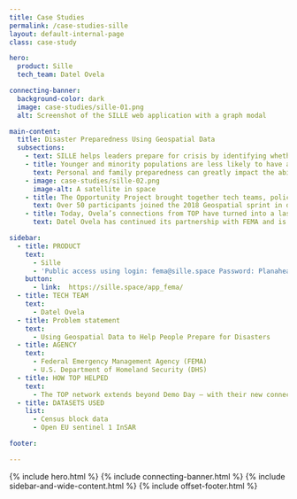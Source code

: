 ```yaml
---
title: Case Studies
permalink: /case-studies-sille
layout: default-internal-page
class: case-study

hero:
  product: Sille
  tech_team: Datel Ovela

connecting-banner:
  background-color: dark
  image: case-studies/sille-01.png
  alt: Screenshot of the SILLE web application with a graph modal

main-content:
  title: Disaster Preparedness Using Geospatial Data
  subsections:
    - text: SILLE helps leaders prepare for crisis by identifying whether local infrastructure is at risk of catastrophic failure.
    - title: Younger and minority populations are less likely to have an emergency plan.
      text: Personal and family preparedness can greatly impact the ability that individuals and communities have to successfully and rapidly recover from a disaster. However, in the 2016 National Household Preparedness Survey, only 45% of respondents reported having a household emergency plan. Additionally, people who consider preparedness part of everyday life tend to be 65 years of age or older, white and male, while people who intend to prepare but have yet to get started tend to be 45 years of age or younger, black or Hispanic, and have children.
    - image: case-studies/sille-02.png
      image-alt: A satellite in space
    - title: The Opportunity Project brought together tech teams, policy and data experts, and community groups to build products using geospatial data to help all people prepare for disasters.
      text: Over 50 participants joined the 2018 Geospatial sprint in different roles. Each role contributed a different set of knowledge and skills that can help create better-informed digital products like Sille. Built by Ovela and informed by multiple product and data experts, Sille uses satellite data and Census block data so stakeholders can understand when a vulnerable structure, like a bridge or a building, has shifted and therefore might be more susceptible to failure or collapse in a disaster. This allows for first responders to prepare and target specific areas where they can target their emergency response to during or after a natural disaster.
    - title: Today, Ovela’s connections from TOP have turned into a lasting partnership.
      text: Datel Ovela has continued its partnership with FEMA and is testing the use of this product in New York City for earthquake response and in Miami for flooding.

sidebar:
  - title: PRODUCT
    text:
      - Sille
      - 'Public access using login: fema@sille.space Password: Planahead2019'
    button:
      - link:  https://sille.space/app_fema/
  - title: TECH TEAM
    text:
      - Datel Ovela
  - title: Problem statement
    text:
      - Using Geospatial Data to Help People Prepare for Disasters
  - title: AGENCY
    text:
      - Federal Emergency Management Agency (FEMA)
      - U.S. Department of Homeland Security (DHS)
  - title: HOW TOP HELPED
    text:
      - The TOP network extends beyond Demo Day — with their new connections, Ovela continues to work with FEMA in Puerto Rico and New York to expand their product.
  - title: DATASETS USED
    list:
      - Census block data
      - Open EU sentinel 1 InSAR

footer:

---
```


{% include hero.html %}
{% include connecting-banner.html %}
{% include sidebar-and-wide-content.html %}
{% include offset-footer.html %}
